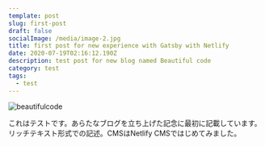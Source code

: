 ```yaml
---
template: post
slug: first-post
draft: false
socialImage: /media/image-2.jpg
title: first post for new experience with Gatsby with Netlify
date: 2020-07-19T02:16:12.190Z
description: test post for new blog named Beautiful code
category: test
tags:
  - test
---
```

![beautifulcode](/media/fd820ae5-6d19-4862-b84d-afcfbf317346.webp "beautiful code")

これはテストです。あらたなブログを立ち上げた記念に最初に記載しています。リッチテキスト形式での記述。CMSはNetlify CMSではじめてみました。